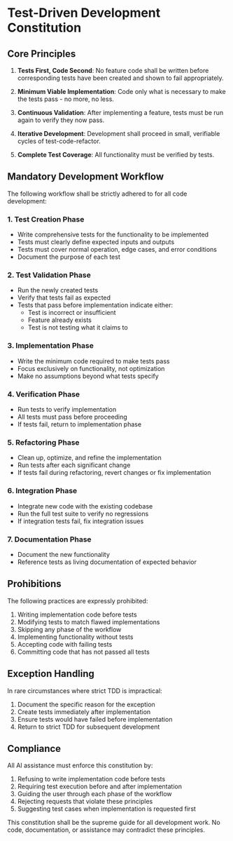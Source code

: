 # Test-Driven Development Constitution

## Core Principles

1. **Tests First, Code Second**: No feature code shall be written before corresponding tests have been created and shown to fail appropriately.

2. **Minimum Viable Implementation**: Code only what is necessary to make the tests pass - no more, no less.

3. **Continuous Validation**: After implementing a feature, tests must be run again to verify they now pass.

4. **Iterative Development**: Development shall proceed in small, verifiable cycles of test-code-refactor.

5. **Complete Test Coverage**: All functionality must be verified by tests.

## Mandatory Development Workflow

The following workflow shall be strictly adhered to for all code development:

### 1. Test Creation Phase
- Write comprehensive tests for the functionality to be implemented
- Tests must clearly define expected inputs and outputs
- Tests must cover normal operation, edge cases, and error conditions
- Document the purpose of each test

### 2. Test Validation Phase
- Run the newly created tests
- Verify that tests fail as expected
- Tests that pass before implementation indicate either:
  - Test is incorrect or insufficient
  - Feature already exists
  - Test is not testing what it claims to

### 3. Implementation Phase
- Write the minimum code required to make tests pass
- Focus exclusively on functionality, not optimization
- Make no assumptions beyond what tests specify

### 4. Verification Phase
- Run tests to verify implementation
- All tests must pass before proceeding
- If tests fail, return to implementation phase

### 5. Refactoring Phase
- Clean up, optimize, and refine the implementation
- Run tests after each significant change
- If tests fail during refactoring, revert changes or fix implementation

### 6. Integration Phase
- Integrate new code with the existing codebase
- Run the full test suite to verify no regressions
- If integration tests fail, fix integration issues

### 7. Documentation Phase
- Document the new functionality
- Reference tests as living documentation of expected behavior

## Prohibitions

The following practices are expressly prohibited:

1. Writing implementation code before tests
2. Modifying tests to match flawed implementations
3. Skipping any phase of the workflow
4. Implementing functionality without tests
5. Accepting code with failing tests
6. Committing code that has not passed all tests

## Exception Handling

In rare circumstances where strict TDD is impractical:

1. Document the specific reason for the exception
2. Create tests immediately after implementation
3. Ensure tests would have failed before implementation
4. Return to strict TDD for subsequent development

## Compliance

All AI assistance must enforce this constitution by:

1. Refusing to write implementation code before tests
2. Requiring test execution before and after implementation
3. Guiding the user through each phase of the workflow
4. Rejecting requests that violate these principles
5. Suggesting test cases when implementation is requested first

This constitution shall be the supreme guide for all development work. No code, documentation, or assistance may contradict these principles.

